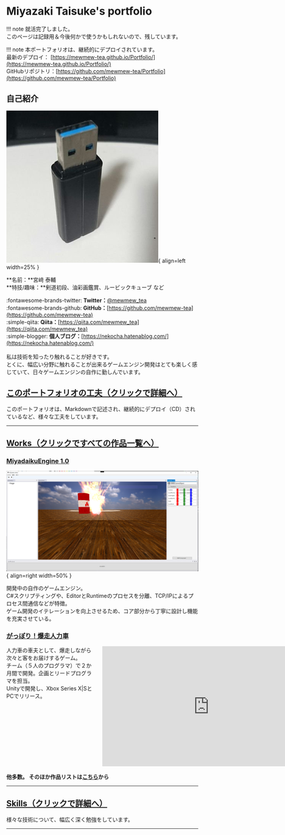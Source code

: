 # Miyazaki Taisuke's portfolio

!!! note
    就活完了しました。  
    このページは記録用＆今後何かで使うかもしれないので、残しています。  

!!! note
    本ポートフォリオは、継続的にデプロイされています。  
    最新のデプロイ： [https://mewmew-tea.github.io/Portfolio/](https://mewmew-tea.github.io/Portfolio/)   
    GitHubリポジトリ：[https://github.com/mewmew-tea/Portfolio](https://github.com/mewmew-tea/Portfolio)

## **自己紹介**

![](./images/SNS_Icon.jpg){ align=left width=25% }
   
**名前：**宮﨑 泰輔    
**特技/趣味：**剣道初段、油彩画鑑賞、ルービックキューブ など  

:fontawesome-brands-twitter: **Twitter：**[@mewmew_tea](https://twitter.com/mewmew_tea)   
:fontawesome-brands-github: **GitHub：**[https://github.com/mewmew-tea](https://github.com/mewmew-tea)  
:simple-qiita: **Qiita：**[https://qiita.com/mewmew_tea](https://qiita.com/mewmew_tea)  
:simple-blogger: **個人ブログ：**[https://nekocha.hatenablog.com/](https://nekocha.hatenablog.com/)  
<br>
私は技術を知ったり触れることが好きです。  
とくに、幅広い分野に触れることが出来るゲームエンジン開発はとても楽しく感じていて、日々ゲームエンジンの自作に勤しんでいます。  

## **[このポートフォリオの工夫（クリックで詳細へ）](./works/thisPortfolio.md)**

このポートフォリオは、Markdownで記述され、継続的にデプロイ（CD）されているなど、様々な工夫をしています。  

---

## **[Works（クリックですべての作品一覧へ）](./works/overview.md)**

### [MiyadaikuEngine 1.0](./works/MiyadaikuEngine1.0/overview.md)


![](./images/MiyadaikuEngine1.0.png){ align=right width=50% }

開発中の自作のゲームエンジン。  
C#スクリプティングや、EditorとRuntimeのプロセスを分離、TCP/IPによるプロセス間通信などが特徴。  
ゲーム開発のイテレーションを向上させるため、コア部分から丁寧に設計し機能を充実させている。

### [がっぽり！爆走人力車](./works/jinrikisha.md)

<div style="width:100%; display:flex; box-sizing:border-box">
<div style="width:50%; padding-right:16px">
人力車の車夫として、爆走しながら次々と客をお届けするゲーム。<br>
チーム（５人のプログラマ）で２か月間で開発。企画とリードプログラマを担当。<br>
Unityで開発し、Xbox Series X|SとPCでリリース。<br>
</div>
<div style="width:50%">
<iframe width="560" height="315" src="https://www.youtube.com/embed/9TtBH1gOD1E" title="YouTube video player" frameborder="0" allow="accelerometer; autoplay; clipboard-write; encrypted-media; gyroscope; picture-in-picture" allowfullscreen></iframe>
</div>
</div>


**他多数。
そのほか作品リストは[こちら](./works/overview.md)から**


--- 

## **[Skills（クリックで詳細へ）](./skills.md)**

様々な技術について、幅広く深く勉強をしています。

---


